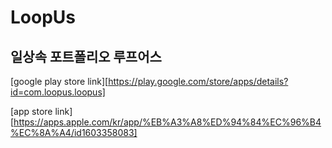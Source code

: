 # LoopUs
## 일상속 포트폴리오 루프어스
 [google play store link][https://play.google.com/store/apps/details?id=com.loopus.loopus]

 [app store link][https://apps.apple.com/kr/app/%EB%A3%A8%ED%94%84%EC%96%B4%EC%8A%A4/id1603358083]

